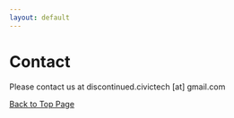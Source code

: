 ```yaml
---
layout: default
---
```


# Contact

Please contact us at discontinued.civictech [at] gmail.com

<a href = "./" class="btn-to-top">Back to Top Page</a>